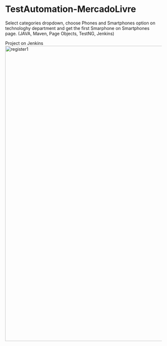 # TestAutomation-MercadoLivre
Select categories dropdown, choose Phones and Smartphones option on technologhy department and get the first Smarphone on Smartphones page. (JAVA, Maven, Page Objects, TestNG, Jenkins)

Project on Jenkins
<img width="949" alt="register1" src="https://user-images.githubusercontent.com/53864826/94498821-8076e400-01d1-11eb-8659-7955b65f72f9.png">
